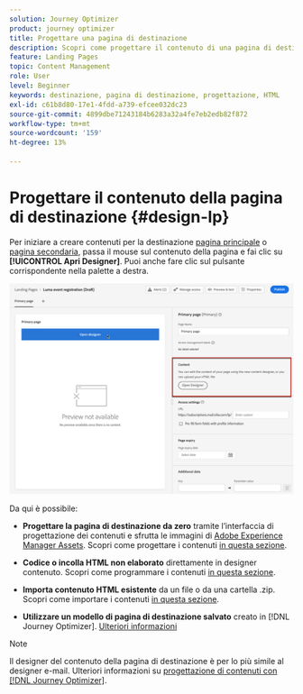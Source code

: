 ```yaml
---
solution: Journey Optimizer
product: journey optimizer
title: Progettare una pagina di destinazione
description: Scopri come progettare il contenuto di una pagina di destinazione in Journey Optimizer
feature: Landing Pages
topic: Content Management
role: User
level: Beginner
keywords: destinazione, pagina di destinazione, progettazione, HTML
exl-id: c61b8d80-17e1-4fdd-a739-efcee032dc23
source-git-commit: 4899dbe71243184b6283a32a4fe7eb2edb82f872
workflow-type: tm+mt
source-wordcount: '159'
ht-degree: 13%

---
```


# Progettare il contenuto della pagina di destinazione {#design-lp}

Per iniziare a creare contenuti per la destinazione [pagina principale](create-lp.md#configure-primary-page) o [pagina secondaria](create-lp.md#configure-subpages), passa il mouse sul contenuto della pagina e fai clic su **[!UICONTROL Apri Designer]**. Puoi anche fare clic sul pulsante corrispondente nella palette a destra.

![](assets/lp_open-designer.png)

Da qui è possibile:

* **Progettare la pagina di destinazione da zero** tramite l’interfaccia di progettazione dei contenuti e sfrutta le immagini di [Adobe Experience Manager Assets](../content-management/assets.md). Scopri come progettare i contenuti <!--or use built-in templates--> [in questa sezione](../email/content-from-scratch.md).

* **Codice o incolla HTML non elaborato** direttamente in designer contenuto. Scopri come programmare i contenuti [in questa sezione](../email/code-content.md).

* **Importa contenuto HTML esistente** da un file o da una cartella .zip. Scopri come importare i contenuti [in questa sezione](../email/existing-content.md).

* **Utilizzare un modello di pagina di destinazione salvato** creato in [!DNL Journey Optimizer]. [Ulteriori informazioni](lp-templates.md)

>[!NOTE]
>
>Il designer del contenuto della pagina di destinazione è per lo più simile al designer e-mail. Ulteriori informazioni su [progettazione di contenuti con [!DNL Journey Optimizer]](../email/get-started-email-design.md).
